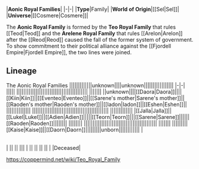 |**Aonic Royal Families**|
|-|-|
|**Type**|Family|
|**World of Origin**|[[Sel\|Sel]]|
|**Universe**|[[Cosmere\|Cosmere]]|

The **Aonic Royal Family** is formed by the **Teo Royal Family** that rules [[Teod\|Teod]] and the **Arelene Royal Family** that rules [[Arelon\|Arelon]] after the [[Reod\|Reod]] caused the fall of the former system of government. To show commitment to their political alliance against the [[Fjordell Empire\|Fjordell Empire]], the two lines were joined.

## Lineage
The Aonic Royal Families
|||||||||||||unknown||||unknown|||||||||||||||||
|-|-|
|||||
|||||||||||||||||||||||||||||||||||||||||
|||||||
||unknown||||[[Daora\|Daora]]||||[[Kiin\|Kiin]]||[[Eventeo\|Eventeo]]||[[Sarene's mother\|Sarene's mother]]||[[Raoden's mother\|Raoden's mother]]||[[Iadon\|Iadon]]||[[Eshen\|Eshen]]||
||||||||||||||
||||||||||||||||||||||||||||||||||||||||||||
|||||||||||||
|[[Jalla\|Jalla]]||[[Lukel\|Lukel]]||[[Adien\|Adien]]|||||[[Teorn\|Teorn]]|||[[Sarene\|Sarene]]||||||[[Raoden\|Raoden]]||||||||
||||||||
||||||||||||||||||||||||||||||||||||||||||
|||||||
|||||||||[[Kaise\|Kaise]]||[[Daorn\|Daorn]]|||||||||unborn||||||||||||
|

|||
|-|-|
|
||
||
|||
|
||
||
||
||
| |Deceased|




https://coppermind.net/wiki/Teo_Royal_Family